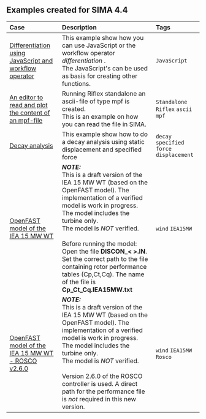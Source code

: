 ## Examples created for SIMA 4.4


  

| Case | Description    |Tags|
|:---|:---|:---|
| [Differentiation using JavaScript and workflow operator](differentiate_using_javascript.stask)| This example show how you can use JavaScript or the workflow operator _differentiation_ . <br />The JavaScript's can be used as basis for creating other functions. |`JavaScript`|
| [An editor to read and plot the content of an mpf-file](mpf_plotter.stask)| Running Riflex standalone an ascii-file of type mpf is created. <br /> This is an example on how you can read the file in SIMA.|`Standalone` `Riflex` `ascii` `mpf`|
| [Decay analysis](decay_examples.stask)| This example show how to do a decay analysis using static displacement and specified force | `decay` `specified force` `displacement`|
| [OpenFAST model of the IEA 15 MW WT](IEA15MW_turbine_only_draft_version_20221007.stask) | **_NOTE:_** <br /> This is a draft version of the IEA 15 MW WT (based on the OpenFAST model). The implementation of a verified model is work in progress. <br />The model includes the turbine only. <br />The model is _NOT_ verified. <br /> <br />  Before running the model:<br /> Open the file **DISCON_< >.IN**. Set the correct path to the file containing rotor performance tables (Cp,Ct,Cq). The name of the file is **Cp_Ct_Cq.IEA15MW.txt** |`wind` `IEA15MW`|
| [OpenFAST model of the IEA 15 MW WT - ROSCO v2.6.0](IEA15MW_ROSCO2.6.0_turbine_only_draft_version_20221021.stask) | **_NOTE:_** <br /> This is a draft version of the IEA 15 MW WT (based on the OpenFAST model). The implementation of a verified model is work in progress. <br />The model includes the turbine only. <br />The model is _NOT_ verified. <br /> <br />  Version 2.6.0 of the ROSCO controller is used. A direct path for the performance file is _not_ required in this new version.|`wind` `IEA15MW` `Rosco`|



<!---#That is so funny! :joy: :tent:-->

<!---
- [Comparison Marine growth conditionset](comparison_marine_growth_conditionset_in_wf_set_with_CE_report.stask)
  - Model marine marine growth. 
    - Example includes a custom editor and a report generator.
- [How to use error log in a workflow set](Error_log_example_with_two_sets.stask)
  - Log of the failed cases a stored to file
- [Condition and workflow as input](Example_condition_and_workflow_as_input_report.stask)
- [Post processor operators](examplePostProcessorOperators.stask)
  - This is included in SIMA 4.2.0
- [Pass signal to an Excel file](Example_send_signals_to_Excel_sheets.stask)
- [Store data to file](storeDataToFiles.stask)

-->